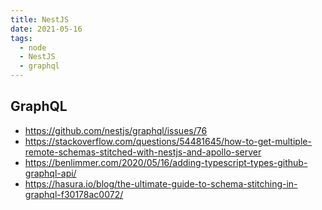 ```yaml
---
title: NestJS
date: 2021-05-16
tags:
  - node
  - NestJS
  - graphql
---
```


## GraphQL

- <https://github.com/nestjs/graphql/issues/76>
- <https://stackoverflow.com/questions/54481645/how-to-get-multiple-remote-schemas-stitched-with-nestjs-and-apollo-server>
- <https://benlimmer.com/2020/05/16/adding-typescript-types-github-graphql-api/>
- <https://hasura.io/blog/the-ultimate-guide-to-schema-stitching-in-graphql-f30178ac0072/>
